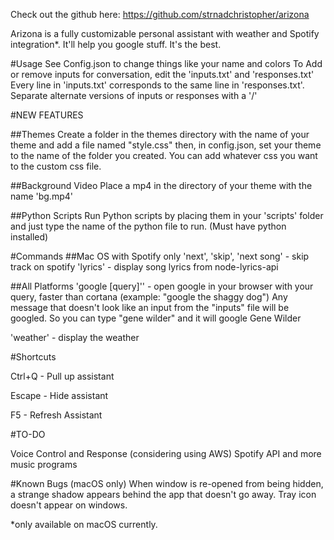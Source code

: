 Check out the github here: https://github.com/strnadchristopher/arizona

Arizona is a fully customizable personal assistant with weather and Spotify integration*. It'll help you google stuff. It's the best.

#Usage
See Config.json to change things like your name and colors
To Add or remove inputs for conversation, edit the 'inputs.txt' and 'responses.txt'
Every line in 'inputs.txt' corresponds to the same line in 'responses.txt'. Separate alternate versions of inputs or responses with a '/'

#NEW FEATURES

##Themes
Create a folder in the themes directory with the name of your theme and add a file named "style.css" then, in config.json, set your theme to the name of the folder you created.
You can add whatever css you want to the custom css file.

##Background Video
Place a mp4 in the directory of your theme with the name 'bg.mp4'

##Python Scripts
Run Python scripts by placing them in your 'scripts' folder and just type the name of the python file to run. (Must have python installed)



#Commands
##Mac OS with Spotify only
'next', 'skip', 'next song' - skip track on spotify
'lyrics' - display song lyrics from node-lyrics-api

##All Platforms
'google [query]'' - open google in your browser with your query, faster than cortana (example: "google the shaggy dog")
Any message that doesn't look like an input from the "inputs" file will be googled. So you can type "gene wilder" and it will google Gene Wilder

'weather' - display the weather

#Shortcuts

Ctrl+Q - Pull up assistant

Escape - Hide assistant

F5 - Refresh Assistant

#TO-DO

Voice Control and Response (considering using AWS)
Spotify API and more music programs

#Known Bugs
(macOS only) When window is re-opened from being hidden, a strange shadow appears behind the app that doesn't go away.
Tray icon doesn't appear on windows.

*only available on macOS currently.
